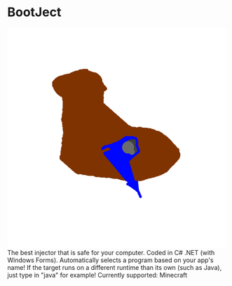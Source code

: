 # BootJect
![logo](https://github.com/AcaiBerii/BootJect/blob/master/help.png?raw=true)
The best injector that is safe for your computer. Coded in C# .NET (with Windows Forms).
Automatically selects a program based on your app's name!
If the target runs on a different runtime than its own (such as Java), just type in "java" for example!
Currently supported:
Minecraft
